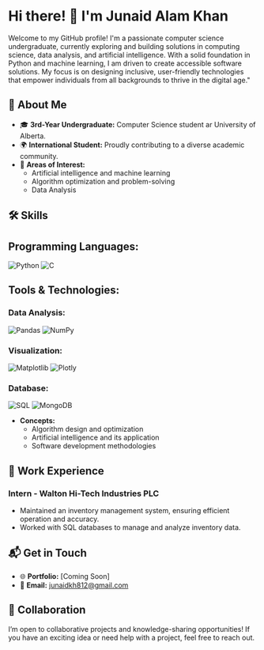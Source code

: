 # Hi there! 👋 I'm Junaid Alam Khan

Welcome to my GitHub profile! I'm a passionate computer science undergraduate, currently exploring and building solutions in computing science, data analysis, and artificial intelligence. With a solid foundation in Python and machine learning, I am driven to create accessible software solutions. My focus is on designing inclusive, user-friendly technologies that empower individuals from all backgrounds to thrive in the digital age."

## 🚀 About Me

- 🎓 **3rd-Year Undergraduate:** Computer Science student ar University of Alberta.
- 🌍 **International Student:** Proudly contributing to a diverse academic community.
- 🧩 **Areas of Interest:**
  - Artificial intelligence and machine learning
  - Algorithm optimization and problem-solving 
  - Data Analysis 

## 🛠️ Skills

## Programming Languages:
![Python](https://img.shields.io/badge/Python-3776AB?style=for-the-badge&logo=python&logoColor=white)
![C](https://img.shields.io/badge/C-00599C?style=for-the-badge&logo=c&logoColor=white)

## Tools & Technologies:

### Data Analysis:
![Pandas](https://img.shields.io/badge/Pandas-150458?style=for-the-badge&logo=pandas&logoColor=white)
![NumPy](https://img.shields.io/badge/NumPy-013243?style=for-the-badge&logo=numpy&logoColor=white)

### Visualization:
![Matplotlib](https://img.shields.io/badge/Matplotlib-11557C?style=for-the-badge&logo=matplotlib&logoColor=white)
![Plotly](https://img.shields.io/badge/Plotly-3F4F75?style=for-the-badge&logo=plotly&logoColor=white)

### Database:
![SQL](https://img.shields.io/badge/SQL-4479A1?style=for-the-badge&logo=MySQL&logoColor=white)
![MongoDB](https://img.shields.io/badge/MongoDB-47A248?style=for-the-badge&logo=mongodb&logoColor=white)

- **Concepts:**
  - Algorithm design and optimization
  - Artificial intelligence and its application
  - Software development methodologies


## 💼 Work Experience

### Intern - Walton Hi-Tech Industries PLC
- Maintained an inventory management system, ensuring efficient operation and accuracy.
- Worked with SQL databases to manage and analyze inventory data.


## 📬 Get in Touch

- 🌐 **Portfolio:** [Coming Soon]
- 📧 **Email:** junaidkh812@gmail.com

## 🤝 Collaboration

I’m open to collaborative projects and knowledge-sharing opportunities! If you have an exciting idea or need help with a project, feel free to reach out.




